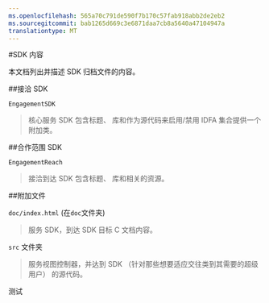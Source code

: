 ```yaml
---
ms.openlocfilehash: 565a70c791de590f7b170c57fab918abb2de2eb2
ms.sourcegitcommit: bab1265d669c3e6871daa7cb8a5640a47104947a
translationtype: MT
---
```

<properties
    pageTitle="Azure 移动接洽 iOS SDK 内容"
    description="最新的更新和 iOS Azure 移动接洽的 SDK 的过程"
    services="mobile-engagement"
    documentationCenter="mobile"
    authors="MehrdadMzfr"
    manager="dwrede"
    editor="" />

<tags
    ms.service="mobile-engagement"
    ms.workload="mobile"
    ms.tgt_pltfrm="mobile-ios"
    ms.devlang="objective-c"
    ms.topic="article"
    ms.date="08/10/2015"
    ms.author="piyushjo" />

#SDK 内容

本文档列出并描述 SDK 归档文件的内容。

##接洽 SDK

`EngagementSDK`

> 核心服务 SDK 包含标题、 库和作为源代码来启用/禁用 IDFA 集合提供一个附加类。

##合作范围 SDK

`EngagementReach`

> 接洽到达 SDK 包含标题、 库和相关的资源。

##附加文件

`doc/index.html` (在`doc`文件夹)

> 服务 SDK，到达 SDK 目标 C 文档内容。

`src` 文件夹

> 服务视图控制器，并达到 SDK （针对那些想要适应交往类到其需要的超级用户） 的源代码。

测试

